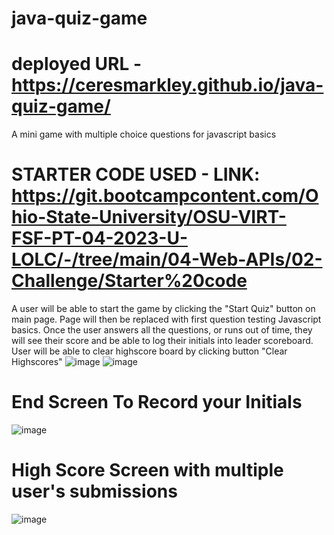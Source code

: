 # java-quiz-game
# deployed URL -https://ceresmarkley.github.io/java-quiz-game/
A mini game with multiple choice questions for javascript basics
# STARTER CODE USED - LINK: https://git.bootcampcontent.com/Ohio-State-University/OSU-VIRT-FSF-PT-04-2023-U-LOLC/-/tree/main/04-Web-APIs/02-Challenge/Starter%20code
A user will be able to start the game by clicking the "Start Quiz" button on main page. Page will then be replaced with first question testing Javascript basics.
Once the user answers all the questions, or runs out of time, they will see their score and be able to log their initials into leader scoreboard.
User will be able to clear highscore board by clicking button "Clear Highscores"
![image](https://github.com/ceresmarkley/java-quiz-game/assets/129554518/b881c0e7-f4cf-4d83-bf36-850363818ef0)
![image](https://github.com/ceresmarkley/java-quiz-game/assets/129554518/5cfda86f-2cc4-4a48-a839-1f0e10713801)
# End Screen To Record your Initials
![image](https://github.com/ceresmarkley/java-quiz-game/assets/129554518/df9e9da1-344f-4323-b52f-2f14205dd9ca)
# High Score Screen with multiple user's submissions
![image](https://github.com/ceresmarkley/java-quiz-game/assets/129554518/e7c59a9f-64f8-494c-b258-9a588bd3adb3)
